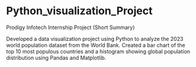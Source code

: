 # Python_visualization_Project

 Prodigy Infotech Internship Project (Short Summary)
 
 Developed a data visualization project using Python to analyze the 2023 world population dataset from the World Bank. 
 Created a bar chart of the top 10 most populous countries and a histogram showing global population distribution using Pandas and Matplotlib.
